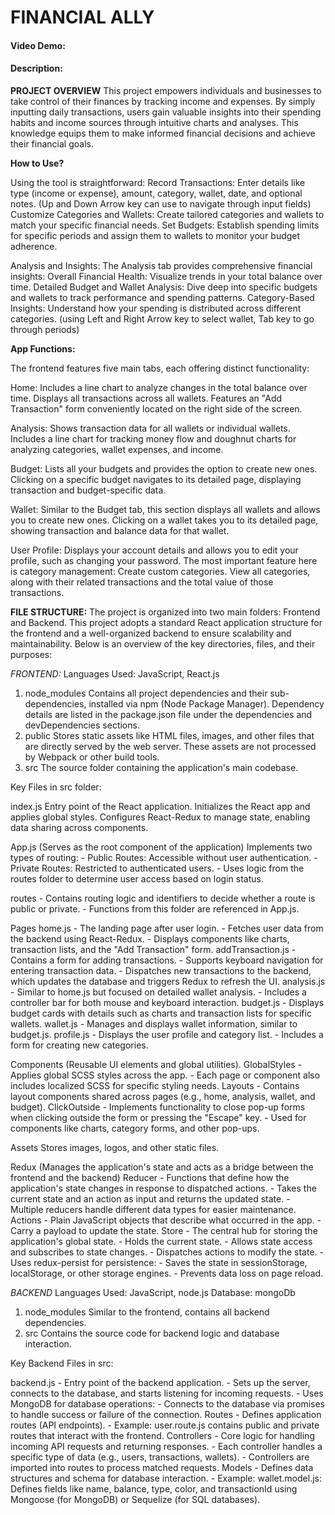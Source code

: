 # FINANCIAL ALLY
#### Video Demo:  <URL HERE>
#### Description:

**PROJECT OVERVIEW**
This project empowers individuals and businesses to take control of their finances by tracking income and expenses. 
By simply inputting daily transactions, users gain valuable insights into their spending habits and income sources through intuitive charts and analyses. 
This knowledge equips them to make informed financial decisions and achieve their financial goals.

**How to Use?**

Using the tool is straightforward:
    Record Transactions: Enter details like type (income or expense), amount, category, wallet, date, and optional notes. (Up and Down Arrow key can use to navigate through input fields)
    Customize Categories and Wallets: Create tailored categories and wallets to match your specific financial needs.
    Set Budgets: Establish spending limits for specific periods and assign them to wallets to monitor your budget adherence.

Analysis and Insights:
    The Analysis tab provides comprehensive financial insights:
    Overall Financial Health: Visualize trends in your total balance over time.
    Detailed Budget and Wallet Analysis: Dive deep into specific budgets and wallets to track performance and spending patterns.
    Category-Based Insights: Understand how your spending is distributed across different categories.
    (using Left and Right Arrow key to select wallet, Tab key to go through periods)

**App Functions:**

The frontend features five main tabs, each offering distinct functionality:

Home:
    Includes a line chart to analyze changes in the total balance over time.
    Displays all transactions across all wallets.
    Features an "Add Transaction" form conveniently located on the right side of the screen.

Analysis:
    Shows transaction data for all wallets or individual wallets.
    Includes a line chart for tracking money flow and doughnut charts for analyzing categories, wallet expenses, and income.

Budget:
    Lists all your budgets and provides the option to create new ones.
    Clicking on a specific budget navigates to its detailed page, displaying transaction and budget-specific data.

Wallet:
    Similar to the Budget tab, this section displays all wallets and allows you to create new ones.
    Clicking on a wallet takes you to its detailed page, showing transaction and balance data for that wallet.

User Profile:
    Displays your account details and allows you to edit your profile, such as changing your password.
    The most important feature here is category management:
    Create custom categories.
    View all categories, along with their related transactions and the total value of those transactions.


**FILE STRUCTURE:**
The project is organized into two main folders: Frontend and Backend.
This project adopts a standard React application structure for the frontend and a well-organized backend to ensure scalability and maintainability. Below is an overview of the key directories, files, and their purposes:

*FRONTEND:*
Languages Used: JavaScript, React.js

1. node_modules
    Contains all project dependencies and their sub-dependencies, installed via npm (Node Package Manager).
    Dependency details are listed in the package.json file under the dependencies and devDependencies sections.
2. public
    Stores static assets like HTML files, images, and other files that are directly served by the web server.
    These assets are not processed by Webpack or other build tools.
3. src
    The source folder containing the application's main codebase.

Key Files in src folder:

index.js
    Entry point of the React application.
    Initializes the React app and applies global styles.
    Configures React-Redux to manage state, enabling data sharing across components.

App.js (Serves as the root component of the application)
        Implements two types of routing:
        - Public Routes: Accessible without user authentication.
        - Private Routes: Restricted to authenticated users.
        - Uses logic from the routes folder to determine user access based on login status.
  
routes
        - Contains routing logic and identifiers to decide whether a route is public or private.
        - Functions from this folder are referenced in App.js.

Pages 
        home.js
                - The landing page after user login.
                - Fetches user data from the backend using React-Redux.
                - Displays components like charts, transaction lists, and the "Add Transaction" form.
        addTransaction.js
                - Contains a form for adding transactions.
                - Supports keyboard navigation for entering transaction data.
                - Dispatches new transactions to the backend, which updates the database and triggers Redux to refresh the UI.
        analysis.js
                - Similar to home.js but focused on detailed wallet analysis.
                - Includes a controller bar for both mouse and keyboard interaction.
        budget.js
                - Displays budget cards with details such as charts and transaction lists for specific wallets.
        wallet.js
                - Manages and displays wallet information, similar to budget.js.
        profile.js
                - Displays the user profile and category list.
                - Includes a form for creating new categories.

Components (Reusable UI elements and global utilities).
        GlobalStyles
                - Applies global SCSS styles across the app.
                - Each page or component also includes localized SCSS for specific styling needs.
        Layouts
                - Contains layout components shared across pages (e.g., home, analysis, wallet, and budget).
        ClickOutside
                - Implements functionality to close pop-up forms when clicking outside the form or pressing the "Escape" key.
                - Used for components like charts, category forms, and other pop-ups.

Assets
        Stores images, logos, and other static files.

Redux (Manages the application's state and acts as a bridge between the frontend and the backend)
        Reducer
                - Functions that define how the application's state changes in response to dispatched actions.
                - Takes the current state and an action as input and returns the updated state.
                - Multiple reducers handle different data types for easier maintenance.
        Actions
                - Plain JavaScript objects that describe what occurred in the app.
                - Carry a payload to update the state.
        Store
                - The central hub for storing the application's global state.
                - Holds the current state.
                - Allows state access and subscribes to state changes.
                - Dispatches actions to modify the state.
                - Uses redux-persist for persistence:
                        - Saves the state in sessionStorage, localStorage, or other storage engines.
                        - Prevents data loss on page reload.


*BACKEND*
Languages Used: JavaScript, node.js
Database: mongoDb

1. node_modules
        Similar to the frontend, contains all backend dependencies.
2. src
        Contains the source code for backend logic and database interaction.

Key Backend Files in src:

backend.js
        - Entry point of the backend application.
        - Sets up the server, connects to the database, and starts listening for incoming requests.
        - Uses MongoDB for database operations:
                - Connects to the database via promises to handle success or failure of the connection.
Routes
        - Defines application routes (API endpoints).
        - Example: user.route.js contains public and private routes that interact with the frontend.
Controllers
        - Core logic for handling incoming API requests and returning responses.
        - Each controller handles a specific type of data (e.g., users, transactions, wallets).
        - Controllers are imported into routes to process matched requests.
Models
        - Defines data structures and schema for database interaction.
        - Example: wallet.model.js: Defines fields like name, balance, type, color, and transactionId using Mongoose (for MongoDB) or Sequelize (for SQL databases).

